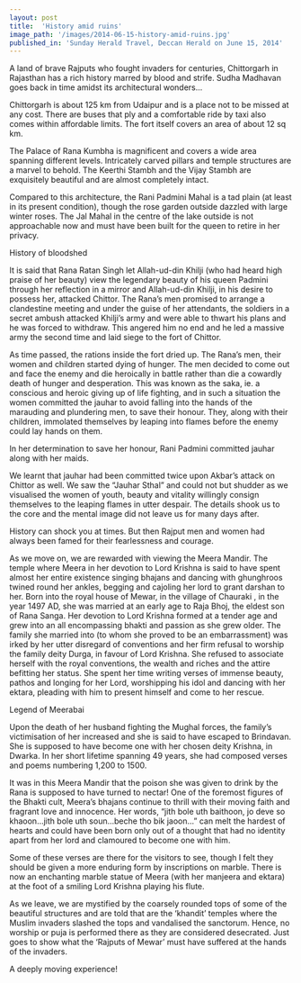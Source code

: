 ```yaml
---
layout: post
title:  'History amid ruins'
image_path: '/images/2014-06-15-history-amid-ruins.jpg'
published_in: 'Sunday Herald Travel, Deccan Herald on June 15, 2014'
---
```


A land of brave Rajputs who fought invaders for centuries, Chittorgarh in Rajasthan has a rich history marred by blood and strife. Sudha Madhavan goes back in time amidst its architectural wonders...

Chittorgarh is about 125 km from Udaipur and is a place not to be missed at any cost. There are buses that ply and a comfortable ride by taxi also comes within affordable limits.<!--more-->   The fort itself covers an area of about 12 sq km.

The Palace of Rana Kumbha is magnificent and covers a wide area spanning different levels. Intricately carved pillars and temple structures are a marvel to behold. The Keerthi Stambh and the Vijay Stambh are exquisitely beautiful and are almost completely intact.

Compared to this architecture, the Rani Padmini Mahal is a tad plain (at least in its present condition), though the rose garden outside dazzled with large winter roses. The Jal Mahal in the centre of the lake outside is not approachable now and must have been built for the queen to retire in her privacy.

History of bloodshed

It is said that Rana Ratan Singh let Allah-ud-din Khilji (who had heard high praise of her beauty) view the legendary beauty of his queen Padmini through her reflection in a mirror and Allah-ud-din Khilji, in his desire to possess her, attacked Chittor. The Rana’s men promised to arrange a clandestine meeting and under the guise of her attendants, the soldiers in a secret ambush attacked Khilji’s army and were able to thwart his plans and he was forced to withdraw. This angered him no end and he led a massive army the second time and laid siege to the fort of Chittor.

As time passed, the rations inside the fort dried up. The Rana’s men, their women and children started dying of hunger. The men decided to come out and face the enemy and die heroically in battle rather than die a cowardly death of hunger and desperation. This was known as the saka, ie. a conscious and heroic giving up of life fighting, and in such a situation the women committed the jauhar to avoid falling into the hands of the marauding and plundering men, to save their honour. They, along with their children, immolated themselves by leaping into flames before the enemy could lay hands on them.

In her determination to save her honour, Rani Padmini committed jauhar along with her maids.

We learnt that jauhar had been committed twice upon Akbar’s attack on Chittor as well. We saw the “Jauhar Sthal” and could not but shudder as we visualised the women of youth, beauty and vitality willingly consign themselves to the leaping flames in utter despair. The details shook us to the core and the mental image did not leave us for many days after.

History can shock you at times. But then Rajput men and women had always been famed for their fearlessness and courage.

As we move on, we are rewarded with viewing the Meera Mandir. The temple where Meera in her devotion to Lord Krishna is said to have spent almost her entire existence singing bhajans and dancing with ghunghroos twined round her ankles, begging and cajoling her lord to grant darshan to her.  Born into the royal house of Mewar, in the village of Chauraki , in the year 1497 AD, she was married at an early age to Raja Bhoj, the eldest son of Rana Sanga. Her devotion to Lord Krishna formed at a tender age and grew into an all encompassing bhakti and passion as she grew older. The family she married into (to whom she proved to be an embarrassment) was irked by her utter disregard of conventions and her firm refusal to worship the family deity Durga, in favour of Lord Krishna. She refused to associate herself with the royal conventions, the wealth and riches and the attire befitting her status. She spent her time writing verses of immense beauty, pathos and longing for her Lord, worshipping his idol and dancing with her ektara, pleading with him to present himself and come to her rescue.

Legend of Meerabai

Upon the death of her husband fighting the Mughal forces, the family’s victimisation of her increased and she is said to have escaped to Brindavan. She is supposed to have become one with her chosen deity Krishna, in Dwarka. In her short lifetime spanning 49 years, she had composed verses and poems numbering 1,200 to 1500.

It was in this Meera Mandir that the poison she was given to drink by the Rana is supposed to have turned to nectar!
One of the foremost figures of the Bhakti cult, Meera’s bhajans continue to thrill with their moving faith and fragrant love and innocence.
Her words, “jith bole uth baithoon, jo deve so khaoon...jith bole uth soun...beche tho bik jaoon...” can melt the hardest of hearts and could have been born only out of a thought that had no identity apart from her lord and clamoured to become one with him.

Some of these verses are there for the visitors to see, though I felt they should be given a more enduring form by inscriptions on marble.
There is now an enchanting marble statue of Meera (with her manjeera and ektara) at the foot of a smiling Lord Krishna playing his flute.

As we leave, we are mystified by the coarsely rounded tops of some of the beautiful structures and are told that are the ‘khandit’ temples where the Muslim invaders slashed the tops and vandalised the sanctorum.
Hence, no worship or puja is performed there as they are considered desecrated. Just goes to show what the ‘Rajputs of Mewar’ must have suffered at the hands of the invaders.

A deeply moving experience!
